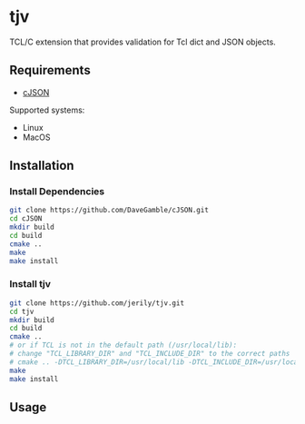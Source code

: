 # tjv

TCL/C extension that provides validation for Tcl dict and JSON objects.

## Requirements

- [cJSON](https://github.com/DaveGamble/cJSON)

Supported systems:

- Linux
- MacOS

## Installation

### Install Dependencies

```bash
git clone https://github.com/DaveGamble/cJSON.git
cd cJSON
mkdir build
cd build
cmake ..
make
make install
```

### Install tjv

```bash
git clone https://github.com/jerily/tjv.git
cd tjv
mkdir build
cd build
cmake ..
# or if TCL is not in the default path (/usr/local/lib):
# change "TCL_LIBRARY_DIR" and "TCL_INCLUDE_DIR" to the correct paths
# cmake .. -DTCL_LIBRARY_DIR=/usr/local/lib -DTCL_INCLUDE_DIR=/usr/local/include
make
make install
```

## Usage

